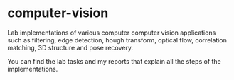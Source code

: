 # computer-vision
Lab implementations of various computer computer vision applications such as filtering, edge detection, hough transform, optical flow, correlation matching, 3D structure and pose recovery.

You can find the lab tasks and my reports that explain all the steps of the implementations.
